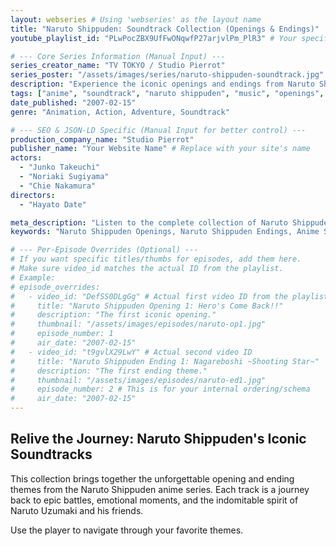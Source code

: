 ```yaml
---
layout: webseries # Using 'webseries' as the layout name
title: "Naruto Shippuden: Soundtrack Collection (Openings & Endings)"
youtube_playlist_id: "PLwPocZBX9UfFwONqwfP27arjvlPm_PlR3" # Your specified playlist ID

# --- Core Series Information (Manual Input) ---
series_creator_name: "TV TOKYO / Studio Pierrot" 
series_poster: "/assets/images/series/naruto-shippuden-soundtrack.jpg" # Create this image
description: "Experience the iconic openings and endings from Naruto Shippuden. A curated collection of the most memorable musical moments from the series."
tags: ["anime", "soundtrack", "naruto shippuden", "music", "openings", "endings"]
date_published: "2007-02-15" 
genre: "Animation, Action, Adventure, Soundtrack"

# --- SEO & JSON-LD Specific (Manual Input for better control) ---
production_company_name: "Studio Pierrot"
publisher_name: "Your Website Name" # Replace with your site's name
actors: 
  - "Junko Takeuchi"
  - "Noriaki Sugiyama"
  - "Chie Nakamura"
directors: 
  - "Hayato Date"

meta_description: "Listen to the complete collection of Naruto Shippuden openings and endings. Relive the epic moments with this web series soundtrack player."
keywords: "Naruto Shippuden Openings, Naruto Shippuden Endings, Anime Soundtrack, Naruto Music, Web Series Playlist, {{ page.title }}"

# --- Per-Episode Overrides (Optional) ---
# If you want specific titles/thumbs for episodes, add them here.
# Make sure video_id matches the actual ID from the playlist.
# Example:
# episode_overrides:
#   - video_id: "DefSS0DLgGg" # Actual first video ID from the playlist
#     title: "Naruto Shippuden Opening 1: Hero's Come Back!!"
#     description: "The first iconic opening."
#     thumbnail: "/assets/images/episodes/naruto-op1.jpg" 
#     episode_number: 1
#     air_date: "2007-02-15"
#   - video_id: "t9gvlX29LwY" # Actual second video ID
#     title: "Naruto Shippuden Ending 1: Nagareboshi ~Shooting Star~"
#     description: "The first ending theme."
#     thumbnail: "/assets/images/episodes/naruto-ed1.jpg"
#     episode_number: 2 # This is for your internal ordering/schema
#     air_date: "2007-02-15" 
---
```


## Relive the Journey: Naruto Shippuden's Iconic Soundtracks

This collection brings together the unforgettable opening and ending themes from the Naruto Shippuden anime series. Each track is a journey back to epic battles, emotional moments, and the indomitable spirit of Naruto Uzumaki and his friends.

Use the player to navigate through your favorite themes.